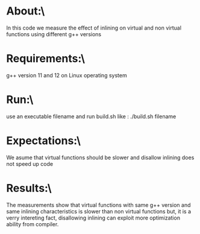 # About:\
In this code we measure the effect of inlining on virtual and non virtual functions using different g++ versions

# Requirements:\
g++ version 11 and 12 on Linux operating system

# Run:\
use an executable filename
and run build.sh like : ./build.sh filename

# Expectations:\
We asume that virtual functions should be slower and disallow inlining does not speed up code

# Results:\
The measurements show that virtual functions with same g++ version and same inlining characteristics is slower than
non virtual functions but, it is a verry intereting fact, disallowing inlining can exploit more optimization ability from compiler.  
